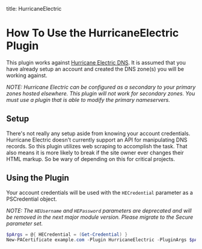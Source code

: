 title: HurricaneElectric

# How To Use the HurricaneElectric Plugin

This plugin works against [Hurricane Electric DNS](https://dns.he.net/). It is assumed that you have already setup an account and created the DNS zone(s) you will be working against.

*NOTE: Hurricane Electric can be configured as a secondary to your primary zones hosted elsewhere. This plugin will not work for secondary zones. You must use a plugin that is able to modify the primary nameservers.*

## Setup

There's not really any setup aside from knowing your account credentials. Hurricane Electric doesn't currently support an API for manipulating DNS records. So this plugin utilizes web scraping to accomplish the task. That also means it is more likely to break if the site owner ever changes their HTML markup. So be wary of depending on this for critical projects.

## Using the Plugin

Your account credentials will be used with the `HECredential` parameter as a PSCredential object.

*NOTE: The `HEUsername` and `HEPassword` parameters are deprecated and will be removed in the next major module version. Please migrate to the Secure parameter set.*

```powershell
$pArgs = @{ HECredential = (Get-Credential) }
New-PACertificate example.com -Plugin HurricaneElectric -PluginArgs $pArgs
```
